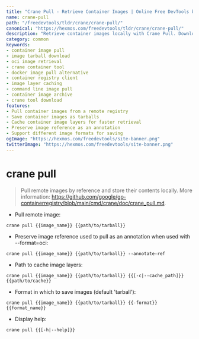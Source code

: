 ```yaml
---
title: "Crane Pull - Retrieve Container Images | Online Free DevTools by Hexmos"
name: crane-pull
path: "/freedevtools/tldr/crane/crane-pull/"
canonical: "https://hexmos.com/freedevtools/tldr/crane/crane-pull/"
description: "Retrieve container images locally with Crane Pull. Download and store container images by reference. Free online tool, no registration required."
category: common
keywords:
- container image pull
- image tarball download
- oci image retrieval
- crane container tool
- docker image pull alternative
- container registry client
- image layer caching
- command line image pull
- container image archive
- crane tool download
features:
- Pull container images from a remote registry
- Save container images as tarballs
- Cache container image layers for faster retrieval
- Preserve image reference as an annotation
- Support different image formats for saving
ogImage: "https://hexmos.com/freedevtools/site-banner.png"
twitterImage: "https://hexmos.com/freedevtools/site-banner.png"
---
```


# crane pull

> Pull remote images by reference and store their contents locally.
> More information: <https://github.com/google/go-containerregistry/blob/main/cmd/crane/doc/crane_pull.md>.

- Pull remote image:

`crane pull {{image_name}} {{path/to/tarball}}`

- Preserve image reference used to pull as an annotation when used with --format=oci:

`crane pull {{image_name}} {{path/to/tarball}} --annotate-ref`

- Path to cache image layers:

`crane pull {{image_name}} {{path/to/tarball}} {{[-c|--cache_path]}} {{path/to/cache}}`

- Format in which to save images (default 'tarball'):

`crane pull {{image_name}} {{path/to/tarball}} {{-format}} {{format_name}}`

- Display help:

`crane pull {{[-h|--help]}}`
